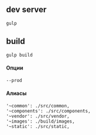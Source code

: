 ## dev server
```shell
gulp
```
## build
```shell
gulp build
```
#### Опции
```shell
--prod
```
#### Алиасы
```shell
'~common': ./src/common,
'~components': ./src/components,
'~vendor': ./src/vendor,
'~images': ./build/images,
'~static': ./src/static,
```
